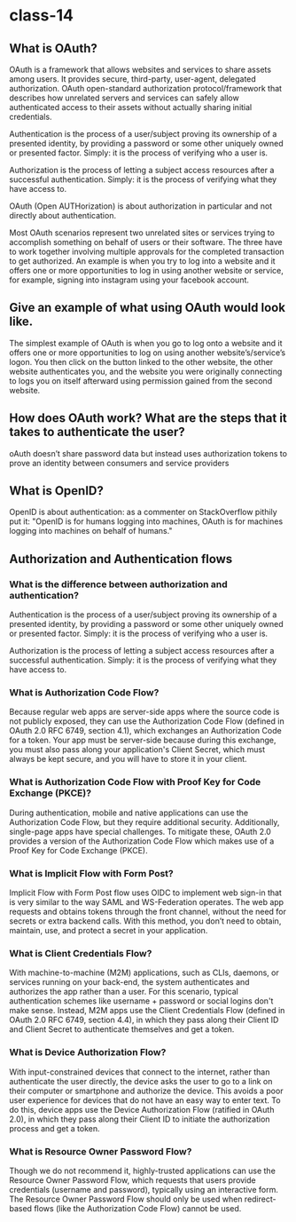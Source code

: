 # class-14
## What is OAuth?

OAuth is a framework that allows websites and services to share assets among users. It provides secure, third-party, user-agent, delegated authorization. OAuth open-standard authorization protocol/framework that describes how unrelated servers and services can safely allow authenticated access to their assets without actually sharing initial credentials.

Authentication is the process of a user/subject proving its ownership of a presented identity, by providing a password or some other uniquely owned or presented factor. Simply: it is the process of verifying who a user is.

Authorization is the process of letting a subject access resources after a successful authentication. Simply: it is the process of verifying what they have access to.

OAuth (Open AUTHorization) is about authorization in particular and not directly about authentication.

Most OAuth scenarios represent two unrelated sites or services trying to accomplish something on behalf of users or their software. The three have to work together involving multiple approvals for the completed transaction to get authorized. An example is when you try to log into a website and it offers one or more opportunities to log in using another website or service, for example, signing into instagram using your facebook account.

## Give an example of what using OAuth would look like.
The simplest example of OAuth is when you go to log onto a website and it offers one or more opportunities to log on using another website’s/service’s logon. You then click on the button linked to the other website, the other website authenticates you, and the website you were originally connecting to logs you on itself afterward using permission gained from the second website.

## How does OAuth work? What are the steps that it takes to authenticate the user?
oAuth doesn’t share password data but instead uses authorization tokens to prove an identity between consumers and service providers

## What is OpenID?
 OpenID is about authentication: as a commenter on StackOverflow pithily put it: "OpenID is for humans logging into machines, OAuth is for machines logging into machines on behalf of humans."
 
 ## Authorization and Authentication flows
 
 ### What is the difference between authorization and authentication?
Authentication is the process of a user/subject proving its ownership of a presented identity, by providing a password or some other uniquely owned or presented factor. Simply: it is the process of verifying who a user is.

Authorization is the process of letting a subject access resources after a successful authentication. Simply: it is the process of verifying what they have access to.

### What is Authorization Code Flow?
Because regular web apps are server-side apps where the source code is not publicly exposed, they can use the Authorization Code Flow (defined in OAuth 2.0 RFC 6749, section 4.1), which exchanges an Authorization Code for a token. Your app must be server-side because during this exchange, you must also pass along your application's Client Secret, which must always be kept secure, and you will have to store it in your client.

### What is Authorization Code Flow with Proof Key for Code Exchange (PKCE)?
During authentication, mobile and native applications can use the Authorization Code Flow, but they require additional security. Additionally, single-page apps have special challenges. To mitigate these, OAuth 2.0 provides a version of the Authorization Code Flow which makes use of a Proof Key for Code Exchange (PKCE).

### What is Implicit Flow with Form Post?
Implicit Flow with Form Post flow uses OIDC to implement web sign-in that is very similar to the way SAML and WS-Federation operates. The web app requests and obtains tokens through the front channel, without the need for secrets or extra backend calls. With this method, you don’t need to obtain, maintain, use, and protect a secret in your application.

### What is Client Credentials Flow?
With machine-to-machine (M2M) applications, such as CLIs, daemons, or services running on your back-end, the system authenticates and authorizes the app rather than a user. For this scenario, typical authentication schemes like username + password or social logins don't make sense. Instead, M2M apps use the Client Credentials Flow (defined in OAuth 2.0 RFC 6749, section 4.4), in which they pass along their Client ID and Client Secret to authenticate themselves and get a token.

### What is Device Authorization Flow?
With input-constrained devices that connect to the internet, rather than authenticate the user directly, the device asks the user to go to a link on their computer or smartphone and authorize the device. This avoids a poor user experience for devices that do not have an easy way to enter text. To do this, device apps use the Device Authorization Flow (ratified in OAuth 2.0), in which they pass along their Client ID to initiate the authorization process and get a token.

### What is Resource Owner Password Flow?
Though we do not recommend it, highly-trusted applications can use the Resource Owner Password Flow, which requests that users provide credentials (username and password), typically using an interactive form. The Resource Owner Password Flow should only be used when redirect-based flows (like the Authorization Code Flow) cannot be used.

